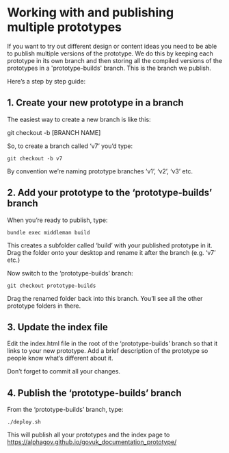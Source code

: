 # Working with and publishing multiple prototypes

If you want to try out different design or content ideas you need to be able to publish multiple versions of the prototype. We do this by keeping each prototype in its own branch and then storing all the compiled versions of the prototypes in a 'prototype-builds' branch. This is the branch we publish.

Here’s a step by step guide:

## 1. Create your new prototype in a branch

The easiest way to create a new branch is like this:

git checkout -b [BRANCH NAME]

So, to create a branch called ‘v7’ you’d type:

``git checkout -b v7``

By convention we’re naming prototype branches ‘v1’, ‘v2’, ‘v3’ etc.


## 2. Add your prototype to the ‘prototype-builds’ branch

When you’re ready to publish, type:

``bundle exec middleman build``

This creates a subfolder called ‘build’ with your published prototype in it.
Drag the folder onto your desktop and rename it after the branch (e.g. ‘v7’ etc.)

Now switch to the ‘prototype-builds’ branch:

``git checkout prototype-builds``

Drag the renamed folder back into this branch. You’ll see all the other prototype folders in there.


## 3. Update the index file

Edit the index.html file in the root of the ‘prototype-builds’ branch so that it links to your new prototype. Add a brief description of the prototype so people know what’s different about it.

Don’t forget to commit all your changes.


## 4. Publish the ‘prototype-builds’ branch

From the ‘prototype-builds’ branch, type:

``./deploy.sh``

This will publish all your prototypes and the index page to https://alphagov.github.io/govuk_documentation_prototype/
